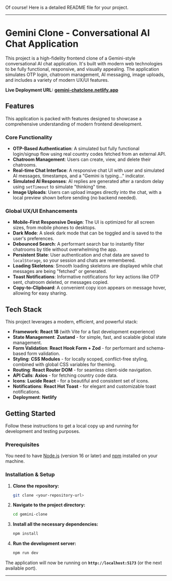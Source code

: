 Of course\! Here is a detailed README file for your project.

-----

# Gemini Clone - Conversational AI Chat Application

This project is a high-fidelity frontend clone of a Gemini-style conversational AI chat application. It's built with modern web technologies to be fully functional, responsive, and visually appealing. The application simulates OTP login, chatroom management, AI messaging, image uploads, and includes a variety of modern UX/UI features.

**Live Deployment URL:** **[gemini-chatclone.netlify.app](https://www.google.com/search?q=https://gemini-chatclone.netlify.app/)**

## Features

This application is packed with features designed to showcase a comprehensive understanding of modern frontend development.

### **Core Functionality**

  - **OTP-Based Authentication**: A simulated but fully functional login/signup flow using real country codes fetched from an external API.
  - **Chatroom Management**: Users can create, view, and delete their chatrooms.
  - **Real-time Chat Interface**: A responsive chat UI with user and simulated AI messages, timestamps, and a "Gemini is typing..." indicator.
  - **Simulated AI Responses**: AI replies are generated after a random delay using `setTimeout` to simulate "thinking" time.
  - **Image Uploads**: Users can upload images directly into the chat, with a local preview shown before sending (no backend needed).

### **Global UX/UI Enhancements**

  - **Mobile-First Responsive Design**: The UI is optimized for all screen sizes, from mobile phones to desktops.
  - **Dark Mode**: A sleek dark mode that can be toggled and is saved to the user's preferences.
  - **Debounced Search**: A performant search bar to instantly filter chatrooms by title without overwhelming the app.
  - **Persistent State**: User authentication and chat data are saved to `localStorage`, so your session and chats are remembered.
  - **Loading Skeletons**: Smooth loading skeletons are displayed while chat messages are being "fetched" or generated.
  - **Toast Notifications**: Informative notifications for key actions like OTP sent, chatroom deleted, or messages copied.
  - **Copy-to-Clipboard**: A convenient copy icon appears on message hover, allowing for easy sharing.

## Tech Stack

This project leverages a modern, efficient, and powerful stack:

  - **Framework**: **React 18** (with Vite for a fast development experience)
  - **State Management**: **Zustand** - for simple, fast, and scalable global state management.
  - **Form Validation**: **React Hook Form + Zod** - for performant and schema-based form validation.
  - **Styling**: **CSS Modules** - for locally scoped, conflict-free styling, combined with global CSS variables for theming.
  - **Routing**: **React Router DOM** - for seamless client-side navigation.
  - **API Calls**: **Axios** - for fetching country code data.
  - **Icons**: **Lucide React** - for a beautiful and consistent set of icons.
  - **Notifications**: **React Hot Toast** - for elegant and customizable toast notifications.
  - **Deployment**: **Netlify**

## Getting Started

Follow these instructions to get a local copy up and running for development and testing purposes.

### **Prerequisites**

You need to have [Node.js](https://nodejs.org/) (version 16 or later) and [npm](https://www.npmjs.com/) installed on your machine.

### **Installation & Setup**

1.  **Clone the repository:**

    ```bash
    git clone <your-repository-url>
    ```

2.  **Navigate to the project directory:**

    ```bash
    cd gemini-clone
    ```

3.  **Install all the necessary dependencies:**

    ```bash
    npm install
    ```

4.  **Run the development server:**

    ```bash
    npm run dev
    ```

The application will now be running on **`http://localhost:5173`** (or the next available port).

-----
